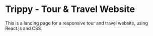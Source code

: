 # Trippy - Tour & Travel Website

This is a landing page for a responsive tour and travel website, using React.js and CSS.
